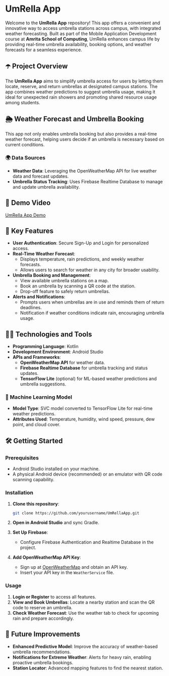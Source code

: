 # UmRella App

Welcome to the **UmRella App** repository! This app offers a convenient and innovative way to access umbrella stations across campus, with integrated weather forecasting. Built as part of the Mobile Application Development course at **Amrita School of Computing**, UmRella enhances campus life by providing real-time umbrella availability, booking options, and weather forecasts for a seamless experience.

## ☂️ Project Overview
The **UmRella App** aims to simplify umbrella access for users by letting them locate, reserve, and return umbrellas at designated campus stations. The app combines weather predictions to suggest umbrella usage, making it ideal for unexpected rain showers and promoting shared resource usage among students.

## 🌦️ Weather Forecast and Umbrella Booking
This app not only enables umbrella booking but also provides a real-time weather forecast, helping users decide if an umbrella is necessary based on current conditions.

### 🌍 Data Sources
- **Weather Data**: Leveraging the OpenWeatherMap API for live weather data and forecast updates.
- **Umbrella Status Tracking**: Uses Firebase Realtime Database to manage and update umbrella availability.

## 🎥 Demo Video
[UmRella App Demo](https://drive.google.com/file/d/1HPzXjYuz1V7wqBlhol_tO7tue2bEKZj-/view)

## 🌟 Key Features
- **User Authentication**: Secure Sign-Up and Login for personalized access.
- **Real-Time Weather Forecast**:
  - Displays temperature, rain predictions, and weekly weather forecasts.
  - Allows users to search for weather in any city for broader usability.
- **Umbrella Booking and Management**:
  - View available umbrella stations on a map.
  - Book an umbrella by scanning a QR code at the station.
  - Drop-off feature to safely return umbrellas.
- **Alerts and Notifications**:
  - Prompts users when umbrellas are in use and reminds them of return deadlines.
  - Notification if weather conditions indicate rain, encouraging umbrella usage.

## 🧑‍💻 Technologies and Tools
- **Programming Language**: Kotlin
- **Development Environment**: Android Studio
- **APIs and Frameworks**:
  - **OpenWeatherMap API** for weather data.
  - **Firebase Realtime Database** for umbrella tracking and status updates.
  - **TensorFlow Lite** (optional) for ML-based weather predictions and umbrella suggestions.

### 🚀 Machine Learning Model
- **Model Type**: SVC model converted to TensorFlow Lite for real-time weather predictions.
- **Attributes Used**: Temperature, humidity, wind speed, pressure, dew point, and cloud cover.

## 🛠️ Getting Started
### Prerequisites
- Android Studio installed on your machine.
- A physical Android device (recommended) or an emulator with QR code scanning capability.

### Installation
1. **Clone this repository**:
   ```bash
   git clone https://github.com/yourusername/UmRellaApp.git
2. **Open in Android Studio** and sync Gradle.

3. **Set Up Firebase**:
   - Configure Firebase Authentication and Realtime Database in the project.

4. **Add OpenWeatherMap API Key**:
   - Sign up at [OpenWeatherMap](https://openweathermap.org/) and obtain an API key.
   - Insert your API key in the `WeatherService` file.

### Usage
1. **Login or Register** to access all features.
2. **View and Book Umbrellas**: Locate a nearby station and scan the QR code to reserve an umbrella.
3. **Check Weather Forecast**: Use the weather tab to check for upcoming rain and prepare accordingly.

## 🚀 Future Improvements
- **Enhanced Predictive Model**: Improve the accuracy of weather-based umbrella recommendations.
- **Notifications for Extreme Weather**: Alerts for heavy rain, enabling proactive umbrella bookings.
- **Station Locator**: Advanced mapping features to find the nearest station.
